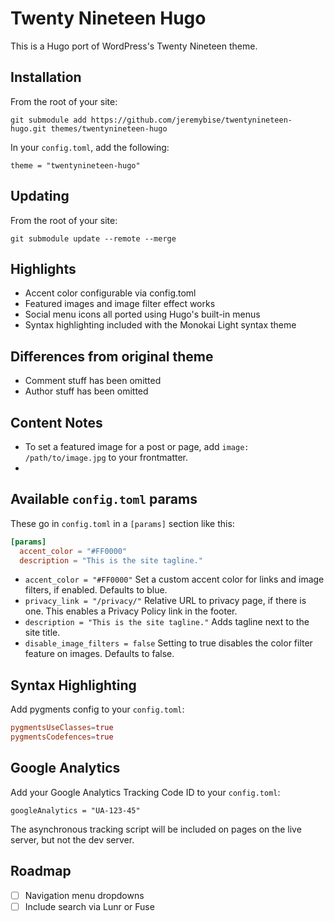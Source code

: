 # Twenty Nineteen Hugo

This is a Hugo port of WordPress's Twenty Nineteen theme.

## Installation

From the root of your site:

`git submodule add https://github.com/jeremybise/twentynineteen-hugo.git themes/twentynineteen-hugo`

In your `config.toml`, add the following:

`theme = "twentynineteen-hugo"`

## Updating

From the root of your site:

`git submodule update --remote --merge`

## Highlights

- Accent color configurable via config.toml
- Featured images and image filter effect works
- Social menu icons all ported using Hugo's built-in menus
- Syntax highlighting included with the Monokai Light syntax theme

## Differences from original theme

- Comment stuff has been omitted
- Author stuff has been omitted

## Content Notes

- To set a featured image for a post or page, add `image: /path/to/image.jpg` to your frontmatter.
- 

## Available `config.toml` params

These go in `config.toml` in a `[params]` section like this:

```toml
[params]
  accent_color = "#FF0000"
  description = "This is the site tagline."
```

- `accent_color = "#FF0000"` Set a custom accent color for links and image filters, if enabled. Defaults to blue.
- `privacy_link = "/privacy/"` Relative URL to privacy page, if there is one. This enables a Privacy Policy link in the footer.
- `description = "This is the site tagline."` Adds tagline next to the site title.
- `disable_image_filters = false` Setting to true disables the color filter feature on images. Defaults to false.

## Syntax Highlighting

Add pygments config to your `config.toml`:

```toml
pygmentsUseClasses=true
pygmentsCodefences=true
```

## Google Analytics

Add your Google Analytics Tracking Code ID to your `config.toml`:

```googleAnalytics = "UA-123-45"```

The asynchronous tracking script will be included on pages on the live server, but not the dev server.

## Roadmap

- [ ] Navigation menu dropdowns
- [ ] Include search via Lunr or Fuse